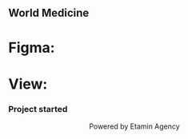 ## World Medicine

# Figma: <Link>
# View: <Link>

### Project started


<center>Powered by Etamin Agency</center>
